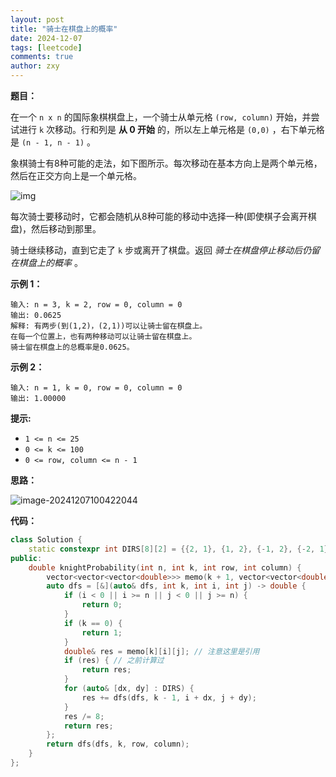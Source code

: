 ```yaml
---
layout: post
title: "骑士在棋盘上的概率"
date: 2024-12-07
tags: [leetcode]
comments: true
author: zxy
---
```


**题目：**

在一个 `n x n` 的国际象棋棋盘上，一个骑士从单元格 `(row, column)` 开始，并尝试进行 `k` 次移动。行和列是 **从 0 开始** 的，所以左上单元格是 `(0,0)` ，右下单元格是 `(n - 1, n - 1)` 。

象棋骑士有8种可能的走法，如下图所示。每次移动在基本方向上是两个单元格，然后在正交方向上是一个单元格。

![img](https://assets.leetcode-cn.com/aliyun-lc-upload/uploads/2018/10/12/knight.png)

每次骑士要移动时，它都会随机从8种可能的移动中选择一种(即使棋子会离开棋盘)，然后移动到那里。

骑士继续移动，直到它走了 `k` 步或离开了棋盘。返回 *骑士在棋盘停止移动后仍留在棋盘上的概率* 。

**示例 1：**

```
输入: n = 3, k = 2, row = 0, column = 0
输出: 0.0625
解释: 有两步(到(1,2)，(2,1))可以让骑士留在棋盘上。
在每一个位置上，也有两种移动可以让骑士留在棋盘上。
骑士留在棋盘上的总概率是0.0625。
```

**示例 2：**

```
输入: n = 1, k = 0, row = 0, column = 0
输出: 1.00000
```

**提示:**

- `1 <= n <= 25`
- `0 <= k <= 100`
- `0 <= row, column <= n - 1`

**思路：**

![image-20241207100422044](https://zxyandzxy.github.io/images/202412071004596.png)

**代码：**

```cpp
class Solution {
    static constexpr int DIRS[8][2] = {{2, 1}, {1, 2}, {-1, 2}, {-2, 1}, {-2, -1}, {-1, -2}, {1, -2}, {2, -1}};
public:
    double knightProbability(int n, int k, int row, int column) {
        vector<vector<vector<double>>> memo(k + 1, vector<vector<double>>(n, vector<double>(n)));
        auto dfs = [&](auto& dfs, int k, int i, int j) -> double {
            if (i < 0 || i >= n || j < 0 || j >= n) {
                return 0;
            }
            if (k == 0) {
                return 1;
            }
            double& res = memo[k][i][j]; // 注意这里是引用
            if (res) { // 之前计算过
                return res;
            }
            for (auto& [dx, dy] : DIRS) {
                res += dfs(dfs, k - 1, i + dx, j + dy);
            }
            res /= 8;
            return res;
        };
        return dfs(dfs, k, row, column);
    }
};
```
